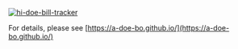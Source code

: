 [![hi-doe-bill-tracker](https://github.com/a-doe-bo/hi-doe-bill-tracker/actions/workflows/ci.yml/badge.svg)](https://github.com/a-doe-bo/hi-doe-bill-tracker/actions/workflows/ci.yml)

For details, please see [https://a-doe-bo.github.io/](https://a-doe-bo.github.io/)
